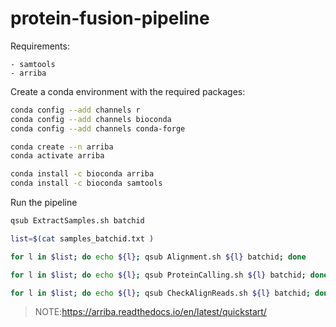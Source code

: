 # protein-fusion-pipeline

Requirements:

    - samtools
    - arriba
    

Create a conda environment with the required packages:

```bash
conda config --add channels r
conda config --add channels bioconda
conda config --add channels conda-forge

conda create --n arriba
conda activate arriba

conda install -c bioconda arriba
conda install -c bioconda samtools
```

Run the pipeline

```bash
qsub ExtractSamples.sh batchid

list=$(cat samples_batchid.txt )

for l in $list; do echo ${l}; qsub Alignment.sh ${l} batchid; done

for l in $list; do echo ${l}; qsub ProteinCalling.sh ${l} batchid; done

for l in $list; do echo ${l}; qsub CheckAlignReads.sh ${l} batchid; done
```

>NOTE:https://arriba.readthedocs.io/en/latest/quickstart/
